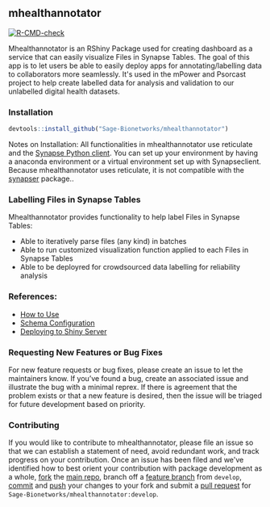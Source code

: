 ## mhealthannotator

<!-- badges: start -->
[![R-CMD-check](https://github.com/Sage-Bionetworks/mhealthannotator/workflows/R-CMD-check/badge.svg)](https://github.com/Sage-Bionetworks/mhealthannotator/actions)
<!-- badges: end -->

Mhealthannotator is an RShiny Package used for creating dashboard as a service that can easily visualize Files in Synapse Tables. The goal of this app is to let users be able to easily deploy apps for annotating/labelling data to collaborators more seamlessly. It's used in the mPower and Psorcast project to help create labelled data for analysis and validation to our unlabelled digital health datasets.

### Installation
```r
devtools::install_github("Sage-Bionetworks/mhealthannotator")
```
Notes on Installation:
All functionalities in mhealthannotator use reticulate and the [Synapse Python
client](https://pypi.org/project/synapseclient/). You can set up your environment by having a anaconda environment or a virtual environment set up with Synapseclient. Because mhealthannotator uses reticulate, it is not compatible with the [synapser](https://r-docs.synapse.org/) package..

### Labelling Files in Synapse Tables
Mhealthannotator provides functionality to help label Files in Synapse Tables:

- Able to iteratively parse files (any kind) in batches
- Able to run customized visualization function applied to each Files in Synapse Tables
- Able to be deployred for crowdsourced data labelling for reliability analysis

### References:

- [How to Use](https://sage-bionetworks.github.io/mhealthannotator/articles/how_to_mhealthannotator.html)
- [Schema Configuration](https://sage-bionetworks.github.io/mhealthannotator/articles/build_config_schema.html)
- [Deploying to Shiny Server](https://sage-bionetworks.github.io/mhealthannotator/articles/deploying_mhealthannotator.html)

### Requesting New Features or Bug Fixes
For new feature requests or bug fixes, please create an issue to let the maintainers know. If you’ve found a bug, create an associated issue and illustrate the bug with a minimal reprex. If there is agreement that the problem exists or that a new feature is desired, then the issue will be triaged for future development based on priority.

### Contributing
If you would like to contribute to mhealthannotator, please file an issue so that we can establish a statement of need, avoid redundant work, and track progress on your contribution. Once an issue has been filed and we've identified how to best orient your contribution with package development as a whole, [fork](https://docs.github.com/en/get-started/quickstart/fork-a-repo) the [main repo](https://github.com/Sage-Bionetworks/mhealthannotator), branch off a [feature branch](https://www.atlassian.com/git/tutorials/comparing-workflows/feature-branch-workflow) from `develop`, [commit](http://git-scm.com/docs/git-commit) and [push](http://git-scm.com/docs/git-push) your changes to your fork and submit a [pull request](https://docs.github.com/en/github/collaborating-with-pull-requests/proposing-changes-to-your-work-with-pull-requests/creating-a-pull-request) for `Sage-Bionetworks/mhealthannotator:develop`.
